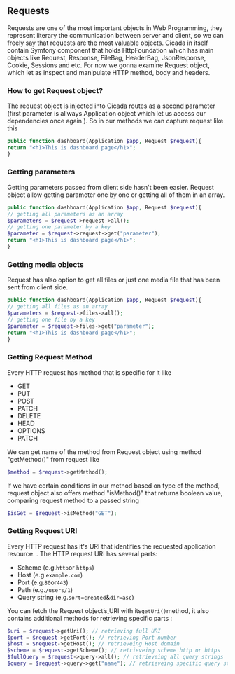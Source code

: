 #
## Requests

Requests are one of the most important objects in Web Programming, they represent literary the communication between server and client, so we can freely say that requests are the most valuable objects. Cicada in itself contain Symfony component that holds HttpFoundation which has main objects like Request, Response, FileBag, HeaderBag, JsonResponse, Cookie, Sessions and etc. For now we gonna examine Request object, which let as inspect and manipulate HTTP method, body and headers.

### How to get Request object?

The request object is injected into Cicada routes as a second parameter \(first parameter is allways Application object which let us access our dependencies once again \). So in our methods we can capture request like this

```php
public function dashboard(Application $app, Request $request){
return "<h1>This is dashboard page</h1>";
}
```

### Getting parameters

Getting parameters passed from client side hasn't been easier. Request object allow getting parameter one by one or getting all of them in an array.

```php
public function dashboard(Application $app, Request $request){
// getting all parameters as an array
$parameters = $request->request->all();
// getting one parameter by a key
$parameter = $request->request->get("parameter");
return "<h1>This is dashboard page</h1>";
}
```

### Getting media objects

Request has also option to get all files or just one media file that has been sent from client side.

```php
public function dashboard(Application $app, Request $request){
// getting all files as an array
$parameters = $request->files->all();
// getting one file by a key
$parameter = $request->files->get("parameter");
return "<h1>This is dashboard page</h1>";
}
```

### Getting Request Method

Every HTTP request has method that is specific for it like

* GET
* PUT
* POST
* PATCH
* DELETE
* HEAD
* OPTIONS
* PATCH

We can get name of the method from Request object using method "getMethod\(\)" from request like

```php
$method = $request->getMethod();
```

If we have certain conditions in our method based on type of the method, request object also offers method "isMethod\(\)" that returns boolean value, comparing request method to a passed string

```php
$isGet = $request->isMethod("GET");
```

### Getting Request URI

Every HTTP request has it's URI that identifies the requested application resource. . The HTTP request URI has several parts:

* Scheme \(e.g.`http`or `https`\)
* Host \(e.g.`example.com`\)
* Port \(e.g.`80`or`443`\)
* Path \(e.g.`/users/1`\)
* Query string \(e.g.`sort=created`&`dir=asc`\)

You can fetch the Request object’s[ ](http://www.php-fig.org/psr/psr-7/#3-5-psr-http-message-uriinterface) URI with its`getUri()`method, it also contains additional methods for retrieving specific parts :

```php
$uri = $request->getUri(); // retrieving full URI
$port = $request->getPort(); // retrieving Port number
$host = $request->getHost(); // retrieveing Host domain
$scheme = $request->getScheme(); // retrieveing scheme http or https
$fullQuery = $request->query->all(); // retrieveing all query strings
$query = $request->query->get("name"); // retrieveing specific query string
```



